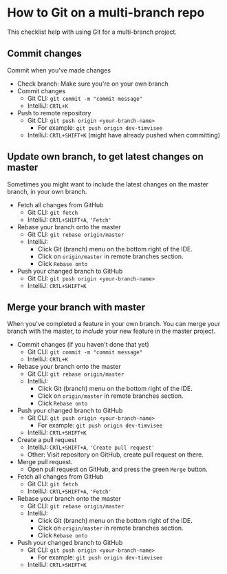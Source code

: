 # How to Git on a multi-branch repo
This checklist help with using Git for a multi-branch project.

## Commit changes
Commit when you've made changes

* Check branch: Make sure you're on your own branch
* Commit changes
    * Git CLI: `git commit -m "commit message"`
    * IntelliJ: `CRTL+K`
* Push to remote repository
    * Git CLI: `git push origin <your-branch-name>`
        * For example: `git push origin dev-timvisee`
    * IntelliJ: `CRTL+SHIFT+K` (might have already pushed when committing)

## Update own branch, to get latest changes on master
Sometimes you might want to include the latest changes on the master branch, in your own branch.

* Fetch all changes from GitHub
    * Git CLI: `git fetch`
    * IntelliJ: `CRTL+SHIFT+A`, `'Fetch'`
* Rebase your branch onto the master
    * Git CLI: `git rebase origin/master`
    * IntelliJ:
        * Click Git (branch) menu on the bottom right of the IDE.
        * Click on `origin/master` in remote branches section.
        * Click `Rebase onto`
* Push your changed branch to GitHub
    * Git CLI: `git push origin <your-branch-name>`
    * IntelliJ: `CRTL+SHIFT+K`
    
## Merge your branch with master
When you've completed a feature in your own branch.
You can merge your branch with the master, to _include_ your new feature in the master project.

* Commit changes (if you haven't done that yet)
    * Git CLI: `git commit -m "commit message"`
    * IntelliJ: `CRTL+K`
* Rebase your branch onto the master
    * Git CLI: `git rebase origin/master`
    * IntelliJ:
        * Click Git (branch) menu on the bottom right of the IDE.
        * Click on `origin/master` in remote branches section.
        * Click `Rebase onto`
* Push your changed branch to GitHub
    * Git CLI: `git push origin <your-branch-name>`
        * For example: `git push origin dev-timvisee`
    * IntelliJ: `CRTL+SHIFT+K`
* Create a pull request
    * IntelliJ: `CRTL+SHIFT+A`, `'Create pull request'`
    * Other: Visit repository on GitHub, create pull request on there.
* Merge pull request.
    * Open pull request on GitHub, and press the green `Merge` button.
* Fetch all changes from GitHub
    * Git CLI: `git fetch`
    * IntelliJ: `CRTL+SHIFT+A`, `'Fetch'`
* Rebase your branch onto the master
    * Git CLI: `git rebase origin/master`
    * IntelliJ:
        * Click Git (branch) menu on the bottom right of the IDE.
        * Click on `origin/master` in remote branches section.
        * Click `Rebase onto`
* Push your changed branch to GitHub
    * Git CLI: `git push origin <your-branch-name>`
        * For example: `git push origin dev-timvisee`
    * IntelliJ: `CRTL+SHIFT+K`